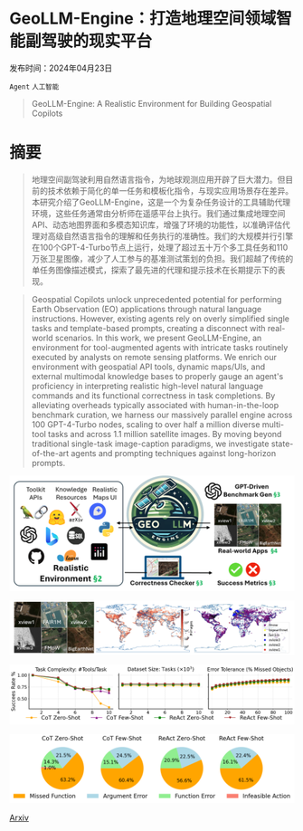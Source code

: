 # GeoLLM-Engine：打造地理空间领域智能副驾驶的现实平台

发布时间：2024年04月23日

`Agent` `人工智能`

> GeoLLM-Engine: A Realistic Environment for Building Geospatial Copilots

# 摘要

> 地理空间副驾驶利用自然语言指令，为地球观测应用开辟了巨大潜力。但目前的技术依赖于简化的单一任务和模板化指令，与现实应用场景存在差异。本研究介绍了GeoLLM-Engine，这是一个为复杂任务设计的工具辅助代理环境，这些任务通常由分析师在遥感平台上执行。我们通过集成地理空间API、动态地图界面和多模态知识库，增强了环境的功能性，以准确评估代理对高级自然语言指令的理解和任务执行的准确性。我们的大规模并行引擎在100个GPT-4-Turbo节点上运行，处理了超过五十万个多工具任务和110万张卫星图像，减少了人工参与的基准测试策划的负担。我们超越了传统的单任务图像描述模式，探索了最先进的代理和提示技术在长期提示下的表现。

> Geospatial Copilots unlock unprecedented potential for performing Earth Observation (EO) applications through natural language instructions. However, existing agents rely on overly simplified single tasks and template-based prompts, creating a disconnect with real-world scenarios. In this work, we present GeoLLM-Engine, an environment for tool-augmented agents with intricate tasks routinely executed by analysts on remote sensing platforms. We enrich our environment with geospatial API tools, dynamic maps/UIs, and external multimodal knowledge bases to properly gauge an agent's proficiency in interpreting realistic high-level natural language commands and its functional correctness in task completions. By alleviating overheads typically associated with human-in-the-loop benchmark curation, we harness our massively parallel engine across 100 GPT-4-Turbo nodes, scaling to over half a million diverse multi-tool tasks and across 1.1 million satellite images. By moving beyond traditional single-task image-caption paradigms, we investigate state-of-the-art agents and prompting techniques against long-horizon prompts.

![GeoLLM-Engine：打造地理空间领域智能副驾驶的现实平台](../../../paper_images/2404.15500/geo_engine.png)

![GeoLLM-Engine：打造地理空间领域智能副驾驶的现实平台](../../../paper_images/2404.15500/rs_datasets.png)

![GeoLLM-Engine：打造地理空间领域智能副驾驶的现实平台](../../../paper_images/2404.15500/combined_plots.png)

![GeoLLM-Engine：打造地理空间领域智能副驾驶的现实平台](../../../paper_images/2404.15500/combined_pies.png)

[Arxiv](https://arxiv.org/abs/2404.15500)